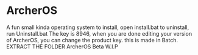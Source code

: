 # ArcherOS
A fun small kinda operating system
to install, open install.bat
to uninstall, run Uninstall.bat
The key is 8946, when you are done editing your version of ArcherOS, you can change the product key.
this is made in Batch.
EXTRACT THE FOLDER
ArcherOS Beta W.I.P 
